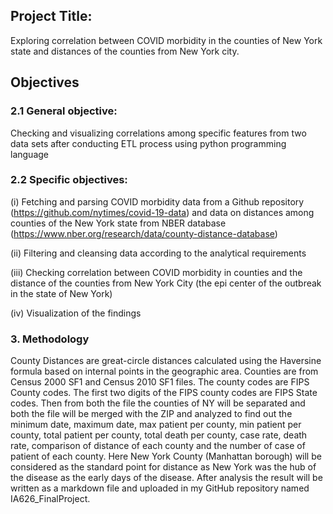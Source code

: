 ## Project Title:
Exploring correlation between COVID morbidity in the counties of New York state and distances of the counties  from New York city.

## Objectives

### 2.1 General objective: 
Checking and visualizing correlations among specific features from two data sets after conducting  ETL process using python programming language

### 2.2 Specific objectives: 

(i) Fetching and parsing COVID morbidity data from a Github repository (https://github.com/nytimes/covid-19-data) and data on distances among counties of the New York state from NBER database (https://www.nber.org/research/data/county-distance-database)

(ii) Filtering and cleansing data according to the analytical requirements

(iii)  Checking correlation between COVID morbidity in counties  and the distance of the counties from New York City (the epi center of the outbreak in the state of New York)

(iv) Visualization of the findings

### 3. Methodology
County Distances are great-circle distances calculated using the Haversine formula based on internal points in the geographic area. Counties are from Census 2000 SF1 and Census 2010 SF1 files. The county codes are FIPS County codes. The first two digits of the FIPS county codes are FIPS State codes.
Then from both the file the counties of NY will be separated and both the file will be merged with the ZIP and analyzed to find out the minimum date, maximum date, max patient per county, min patient per county, total patient per county, total death per county, case rate, death rate, comparison of distance of each county and the number of case of patient of each county. Here New York County (Manhattan borough) will be considered as the standard point for distance as New York was the hub of the disease as the early days of the disease.
After analysis the result will be written as a markdown file and uploaded in my GitHub repository named IA626_FinalProject.



```python

```
